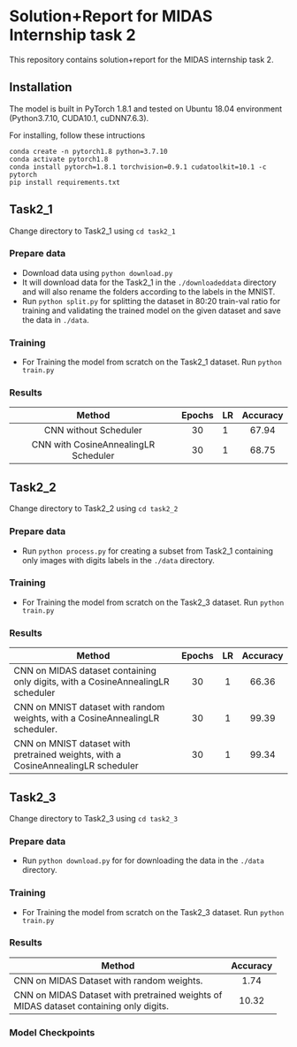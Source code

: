 # Solution+Report for **MIDAS Internship task 2**
This repository contains solution+report for the MIDAS internship task 2.

## Installation
The model is built in PyTorch 1.8.1 and tested on Ubuntu 18.04 environment (Python3.7.10, CUDA10.1, cuDNN7.6.3).

For installing, follow these intructions
```
conda create -n pytorch1.8 python=3.7.10
conda activate pytorch1.8
conda install pytorch=1.8.1 torchvision=0.9.1 cudatoolkit=10.1 -c pytorch
pip install requirements.txt
```
## Task2_1
Change directory to Task2_1 using `cd task2_1`
### Prepare data
- Download data using `python download.py`
- It will download data for the Task2_1 in the `./downloadeddata` directory and will also rename the folders according to the labels in the MNIST.
- Run `python split.py` for splitting the dataset in 80:20 train-val ratio for training and validating the trained model on the given dataset and save the data in `./data`.

### Training
- For Training the model from scratch on the Task2_1 dataset. Run `python train.py`

### Results
|                Method                	| Epochs 	|  LR  	| Accuracy 	|
|:------------------------------------:	|:------:	|------	|:--------:	|
| CNN without Scheduler                	|   30   	|   1  	|  67.94  	|
| CNN with CosineAnnealingLR Scheduler 	|   30   	|   1  	|  68.75  	|

## Task2_2
Change directory to Task2_2 using `cd task2_2`

### Prepare data
- Run `python process.py` for creating a subset from Task2_1 containing only images with digits labels in the `./data` directory.

### Training
- For Training the model from scratch on the Task2_3 dataset. Run `python train.py`

### Results
|                                      Method                                      	| Epochs 	|  LR  	| Accuracy 	|
|--------------------------------------------------------------------------------	|:------:	|:------:	|:--------:	|
| CNN on MIDAS dataset containing only digits, with a CosineAnnealingLR scheduler	|   30   	|   1  	|   66.36  	|
| CNN on MNIST dataset with random weights, with a CosineAnnealingLR scheduler.	 	|   30   	|   1  	|   99.39  	|
| CNN on MNIST dataset with pretrained weights, with a CosineAnnealingLR scheduler|   30   	|   1  	|   99.34 	|

## Task2_3
Change directory to Task2_3 using `cd task2_3`

### Prepare data
- Run `python download.py` for for downloading the data in the `./data` directory.

### Training
- For Training the model from scratch on the Task2_3 dataset. Run `python train.py`


### Results
| Method                                                                                	| Accuracy 	|
|---------------------------------------------------------------------------------------	|:--------:	|
| CNN on MIDAS Dataset with random weights.                                             	|    1.74      	|
| CNN on MIDAS Dataset with pretrained weights of<br> MIDAS dataset containing only digits. 	|       10.32   	|

### Model Checkpoints

